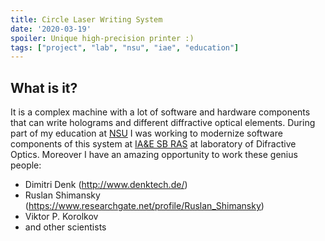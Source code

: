 ```yaml
---
title: Circle Laser Writing System
date: '2020-03-19'
spoiler: Unique high-precision printer :)
tags: ["project", "lab", "nsu", "iae", "education"]
---
```


## What is it?

It is a complex machine with a lot of software and hardware components that can write holograms and different diffractive optical elements.
During part of my education at [NSU](https://www.nsu.ru/) I was working to modernize software components of this system at [IA&E SB RAS](https://www.iae.nsk.su/en/) at laboratory of Difractive Optics.
Moreover I have an amazing opportunity to work these genius people:
* Dimitri Denk (http://www.denktech.de/)
* Ruslan Shimansky (https://www.researchgate.net/profile/Ruslan_Shimansky)
* Viktor P. Korolkov
* and other scientists
